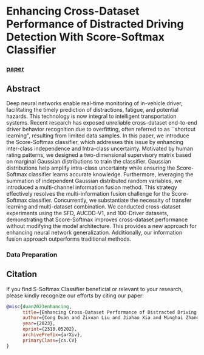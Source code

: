 # Enhancing Cross-Dataset Performance of Distracted Driving Detection With Score-Softmax Classifier

### [paper](https://arxiv.org/abs/2310.05202)


## Abstract

Deep neural networks enable real-time monitoring of in-vehicle driver, facilitating the timely prediction of distractions, fatigue, and potential hazards. This technology is now integral to intelligent transportation systems. Recent research has exposed unreliable cross-dataset end-to-end driver behavior recognition due to overfitting, often referred to as ``shortcut learning", resulting from limited data samples. In this paper, we introduce the Score-Softmax classifier, which addresses this issue by enhancing inter-class independence and Intra-class uncertainty. Motivated by human rating patterns, we designed a two-dimensional supervisory matrix based on marginal Gaussian distributions to train the classifier. Gaussian distributions help amplify intra-class uncertainty while ensuring the Score-Softmax classifier learns accurate knowledge. Furthermore, leveraging the summation of independent Gaussian distributed random variables, we introduced a multi-channel information fusion method. This strategy effectively resolves the multi-information fusion challenge for the Score-Softmax classifier. Concurrently, we substantiate the necessity of transfer learning and multi-dataset combination. We conducted cross-dataset experiments using the SFD, AUCDD-V1, and 100-Driver datasets, demonstrating that Score-Softmax improves cross-dataset performance without modifying the model architecture. This provides a new approach for enhancing neural network generalization. Additionally, our information fusion approach outperforms traditional methods.

### Data Preparation



## Citation

If you find S-Softmax Classifier beneficial or relevant to your research, please kindly recognize our efforts by citing our paper:

```bibtex
@misc{duan2023enhancing,
      title={Enhancing Cross-Dataset Performance of Distracted Driving Detection With Score-Softmax Classifier}, 
      author={Cong Duan and Zixuan Liu and Jiahao Xia and Minghai Zhang and Jiacai Liao and Libo Cao},
      year={2023},
      eprint={2310.05202},
      archivePrefix={arXiv},
      primaryClass={cs.CV}
}
```
